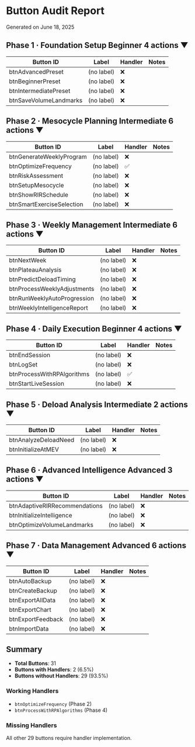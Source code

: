 # Button Audit Report

Generated on June 18, 2025

## Phase 1 · Foundation Setup Beginner 4 actions ▼

| Button ID | Label | Handler | Notes |
|-----------|--------|---------|-------|
| btnAdvancedPreset | (no label) | ❌ | |
| btnBeginnerPreset | (no label) | ❌ | |
| btnIntermediatePreset | (no label) | ❌ | |
| btnSaveVolumeLandmarks | (no label) | ❌ | |

## Phase 2 · Mesocycle Planning Intermediate 6 actions ▼

| Button ID | Label | Handler | Notes |
|-----------|--------|---------|-------|
| btnGenerateWeeklyProgram | (no label) | ❌ | |
| btnOptimizeFrequency | (no label) | ✅ | |
| btnRiskAssessment | (no label) | ❌ | |
| btnSetupMesocycle | (no label) | ❌ | |
| btnShowRIRSchedule | (no label) | ❌ | |
| btnSmartExerciseSelection | (no label) | ❌ | |

## Phase 3 · Weekly Management Intermediate 6 actions ▼

| Button ID | Label | Handler | Notes |
|-----------|--------|---------|-------|
| btnNextWeek | (no label) | ❌ | |
| btnPlateauAnalysis | (no label) | ❌ | |
| btnPredictDeloadTiming | (no label) | ❌ | |
| btnProcessWeeklyAdjustments | (no label) | ❌ | |
| btnRunWeeklyAutoProgression | (no label) | ❌ | |
| btnWeeklyIntelligenceReport | (no label) | ❌ | |

## Phase 4 · Daily Execution Beginner 4 actions ▼

| Button ID | Label | Handler | Notes |
|-----------|--------|---------|-------|
| btnEndSession | (no label) | ❌ | |
| btnLogSet | (no label) | ❌ | |
| btnProcessWithRPAlgorithms | (no label) | ✅ | |
| btnStartLiveSession | (no label) | ❌ | |

## Phase 5 · Deload Analysis Intermediate 2 actions ▼

| Button ID | Label | Handler | Notes |
|-----------|--------|---------|-------|
| btnAnalyzeDeloadNeed | (no label) | ❌ | |
| btnInitializeAtMEV | (no label) | ❌ | |

## Phase 6 · Advanced Intelligence Advanced 3 actions ▼

| Button ID | Label | Handler | Notes |
|-----------|--------|---------|-------|
| btnAdaptiveRIRRecommendations | (no label) | ❌ | |
| btnInitializeIntelligence | (no label) | ❌ | |
| btnOptimizeVolumeLandmarks | (no label) | ❌ | |

## Phase 7 · Data Management Advanced 6 actions ▼

| Button ID | Label | Handler | Notes |
|-----------|--------|---------|-------|
| btnAutoBackup | (no label) | ❌ | |
| btnCreateBackup | (no label) | ❌ | |
| btnExportAllData | (no label) | ❌ | |
| btnExportChart | (no label) | ❌ | |
| btnExportFeedback | (no label) | ❌ | |
| btnImportData | (no label) | ❌ | |

## Summary

- **Total Buttons**: 31
- **Buttons with Handlers**: 2 (6.5%)
- **Buttons without Handlers**: 29 (93.5%)

### Working Handlers
- `btnOptimizeFrequency` (Phase 2)
- `btnProcessWithRPAlgorithms` (Phase 4)

### Missing Handlers
All other 29 buttons require handler implementation.
